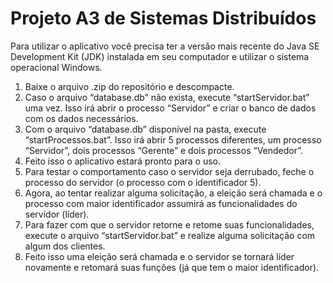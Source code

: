 # Projeto A3 de Sistemas Distribuídos

Para utilizar o aplicativo você precisa ter a versão mais recente do Java SE Development Kit (JDK) instalada em seu computador e utilizar o sistema operacional Windows.
1.	Baixe o arquivo .zip do repositório e descompacte.
2.	Caso o arquivo “database.db” não exista, execute “startServidor.bat” uma vez. Isso irá abrir o processo “Servidor” e criar o banco de dados com os dados necessários.
3.	Com o arquivo “database.db” disponível na pasta, execute “startProcessos.bat”. Isso irá abrir 5 processos diferentes, um processo “Servidor”, dois processos “Gerente” e dois processos “Vendedor”.
4.	Feito isso o aplicativo estará pronto para o uso.
5.	Para testar o comportamento caso o servidor seja derrubado, feche o processo do servidor (o processo com o identificador 5).
6.	Agora, ao tentar realizar alguma solicitação, a eleição será chamada e o processo com maior identificador assumirá as funcionalidades do servidor (líder).
7.	Para fazer com que o servidor retorne e retome suas funcionalidades, execute o arquivo “startServidor.bat” e realize alguma solicitação com algum dos clientes.
8.	Feito isso uma eleição será chamada e o servidor se tornará líder novamente e retomará suas funções (já que tem o maior identificador).
